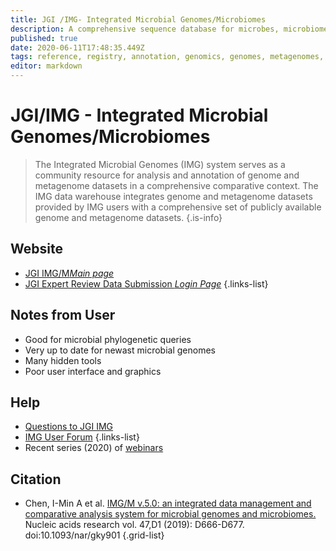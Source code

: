 ```yaml
---
title: JGI /IMG- Integrated Microbial Genomes/Microbiomes
description: A comprehensive sequence database for microbes, microbiomes
published: true
date: 2020-06-11T17:48:35.449Z
tags: reference, registry, annotation, genomics, genomes, metagenomes, projects, sequencing projects, project library, tool, genes, phylogeny, proteins, microbiome
editor: markdown
---
```



# JGI/IMG - Integrated Microbial Genomes/Microbiomes

> The Integrated Microbial Genomes (IMG) system serves as a community resource for analysis and annotation of genome and metagenome datasets in a comprehensive comparative context. The IMG data warehouse integrates genome and metagenome datasets provided by IMG users with a comprehensive set of publicly available genome and metagenome datasets. 
{.is-info}

## Website

- [JGI IMG/M*Main page*](https://img.jgi.doe.gov/cgi-bin/m/main.cgi)
- [JGI Expert Review Data Submission *Login Page*](https://img.jgi.doe.gov/cgi-bin/submit/main.cgi)
{.links-list}

## Notes from User
- Good for microbial phylogenetic queries
- Very up to date for newast microbial genomes
- Many hidden tools
- Poor user interface and graphics


## Help
- [Questions to JGI IMG](https://img.jgi.doe.gov/cgi-bin/m/main.cgi?section=Questions)
- [IMG User Forum](https://groups.google.com/a/lbl.gov/forum/?hl=en&fromgroups#!forum/img-user-forum) 
{.links-list}
- Recent series (2020) of [webinars](https://mgm.jgi.doe.gov/img-webinar-series/)

## Citation

- Chen, I-Min A et al. [IMG/M v.5.0: an integrated data management and comparative analysis system for microbial genomes and microbiomes.](https://www.ncbi.nlm.nih.gov/pubmed/30289528) Nucleic acids research vol. 47,D1 (2019): D666-D677. doi:10.1093/nar/gky901
{.grid-list}